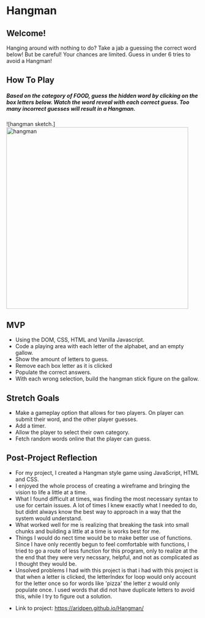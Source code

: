 # Hangman

## Welcome!

Hanging around with nothing to do? Take a jab a guessing the correct word below! But be careful! Your chances are limited. Guess in under 6 tries to avoid a Hangman!

## How To Play

##### Based on the category of FOOD, guess the hidden word by clicking on the box letters below. Watch the word reveal with each correct guess. Too many incorrect guesses will result in a Hangman.

![hangman sketch.]<img width="475" alt="hangman" src="https://user-images.githubusercontent.com/115594817/204955713-218bf1db-d239-478d-bec1-5e5af9d8c205.png">

## MVP

- Using the DOM, CSS, HTML and Vanilla Javascript.
- Code a playing area with each letter of the alphabet, and an empty gallow.
- Show the amount of letters to guess.
- Remove each box letter as it is clicked
- Populate the correct answers.
- With each wrong selection, build the hangman stick figure on the gallow.

## Stretch Goals

- Make a gameplay option that allows for two players. On player can submit their word, and the other player guesses.
- Add a timer.
- Allow the player to select their own category.
- Fetch random words online that the player can guess.

## Post-Project Reflection

- For my project, I created a Hangman style game using JavaScript, HTML and CSS.
- I enjoyed the whole process of creating a wireframe and bringing the vision to life a little at a time.
- What I found difficult at times, was finding the most necessary syntax to use for certain issues. A lot of times I knew exactly what I needed to do, but didnt always know the best way to approach in a way that the system would understand.
- What worked well for me is realizing that breaking the task into small chunks and building a little at a time is works best for me.
- Things I would do nect time would be to make better use of functions. Since I have only recently begun to feel comfortable with functions, I tried to go a route of less function for this program, only to realize at the the end that they were very necssary, helpful, and not as complicated as I thought they would be.
- Unsolved problems I had with this project is that i had with this project is that when a letter is clicked, the letterIndex for loop would only account for the letter once so for words like 'pizza' the letter z would only populate once. I used words that did not have duplicate letters to avoid this, while I try to figure out a solution.

* Link to project:
  https://aridpen.github.io/Hangman/
